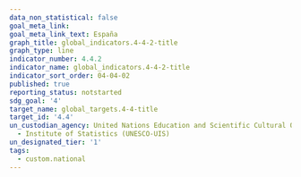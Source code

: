 ```yaml
---
data_non_statistical: false
goal_meta_link: 
goal_meta_link_text: España
graph_title: global_indicators.4-4-2-title
graph_type: line
indicator_number: 4.4.2
indicator_name: global_indicators.4-4-2-title
indicator_sort_order: 04-04-02
published: true
reporting_status: notstarted
sdg_goal: '4'
target_name: global_targets.4-4-title
target_id: '4.4'
un_custodian_agency: United Nations Education and Scientific Cultural Organisation
  - Institute of Statistics (UNESCO-UIS)
un_designated_tier: '1'
tags:
  - custom.national
---
```

